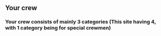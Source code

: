 ## Your crew

### Your crew consists of mainly 3 categories (This site having 4, with 1 category being for special crewmen)
